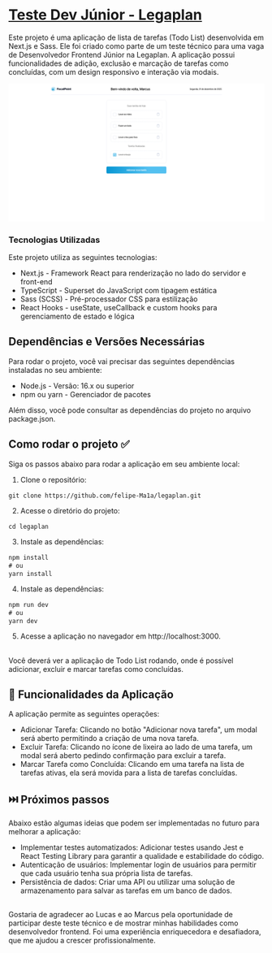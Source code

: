 # <a href="https://legaplan-two.vercel.app/" target="_blank">Teste Dev Júnior - Legaplan</a>

Este projeto é uma aplicação de lista de tarefas (Todo List) desenvolvida em Next.js e Sass. Ele foi criado como parte de um teste técnico para uma vaga de Desenvolvedor Frontend Júnior na Legaplan. A aplicação possui funcionalidades de adição, exclusão e marcação de tarefas como concluídas, com um design responsivo e interação via modais.

<a href="https://legaplan-two.vercel.app/" target="_blank">
    <img src="public/images/home.png">
</a>

### Tecnologias Utilizadas

Este projeto utiliza as seguintes tecnologias:

- Next.js - Framework React para renderização no lado do servidor e front-end
- TypeScript - Superset do JavaScript com tipagem estática
- Sass (SCSS) - Pré-processador CSS para estilização
- React Hooks - useState, useCallback e custom hooks para gerenciamento de estado e lógica

## Dependências e Versões Necessárias

Para rodar o projeto, você vai precisar das seguintes dependências instaladas no seu ambiente:

- Node.js - Versão: 16.x ou superior
- npm ou yarn - Gerenciador de pacotes

Além disso, você pode consultar as dependências do projeto no arquivo package.json.

## Como rodar o projeto ✅

Siga os passos abaixo para rodar a aplicação em seu ambiente local:

1. Clone o repositório:

```
git clone https://github.com/felipe-Ma1a/legaplan.git
```

2. Acesse o diretório do projeto:

```
cd legaplan
```

3. Instale as dependências:

```
npm install
# ou
yarn install
```

4. Instale as dependências:

```
npm run dev
# ou
yarn dev
```

5. Acesse a aplicação no navegador em http://localhost:3000.
   </br></br>

Você deverá ver a aplicação de Todo List rodando, onde é possível adicionar, excluir e marcar tarefas como concluídas.

## 📌 Funcionalidades da Aplicação

A aplicação permite as seguintes operações:

- Adicionar Tarefa: Clicando no botão "Adicionar nova tarefa", um modal será aberto permitindo a criação de uma nova tarefa.
- Excluir Tarefa: Clicando no ícone de lixeira ao lado de uma tarefa, um modal será aberto pedindo confirmação para excluir a tarefa.
- Marcar Tarefa como Concluída: Clicando em uma tarefa na lista de tarefas ativas, ela será movida para a lista de tarefas concluídas.

## ⏭️ Próximos passos

Abaixo estão algumas ideias que podem ser implementadas no futuro para melhorar a aplicação:

- Implementar testes automatizados: Adicionar testes usando Jest e React Testing Library para garantir a qualidade e estabilidade do código.
- Autenticação de usuários: Implementar login de usuários para permitir que cada usuário tenha sua própria lista de tarefas.
- Persistência de dados: Criar uma API ou utilizar uma solução de armazenamento para salvar as tarefas em um banco de dados.

##

Gostaria de agradecer ao Lucas e ao Marcus pela oportunidade de participar deste teste técnico e de mostrar minhas habilidades como desenvolvedor frontend. Foi uma experiência enriquecedora e desafiadora, que me ajudou a crescer profissionalmente.
